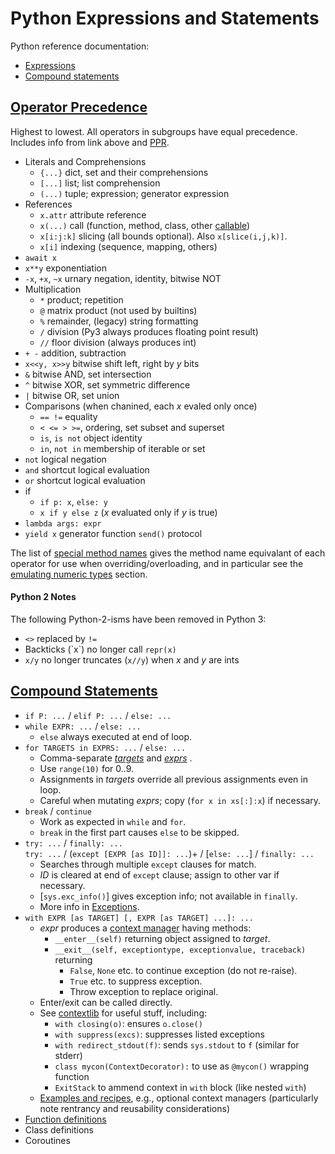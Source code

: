 Python Expressions and Statements
=================================

Python reference documentation:
* [Expressions]
* [Compound statements][stmts]


[Operator Precedence]
---------------------

Highest to lowest. All operators in subgroups have equal precedence.
Includes info from link above and [PPR].

* Literals and Comprehensions
  * `{...}`         dict, set and their comprehensions
  * `[...]`         list; list comprehension
  * `(...)`         tuple; expression; generator expression
* References
  * `x.attr`        attribute reference
  * `x(...)`        call (function, method, class, other [callable])
  * `x[i:j:k]`      slicing (all bounds optional). Also `x[slice(i,j,k)]`.
  * `x[i]`          indexing (sequence, mapping, others)
* `await x`
* `x**y`            exponentiation
* `-x`, `+x`, `~x`  urnary negation, identity, bitwise NOT
* Multiplication
  * `*`             product; repetition
  * `@`             matrix product (not used by builtins)
  * `%`             remainder, (legacy) string formatting
  * `/`             division (Py3 always produces floating point result)
  * `//`            floor division (always produces int)
* `+ -`             addition, subtraction
* `x<<y, x>>y`      bitwise shift left, right by _y_ bits
* `&`               bitwise AND, set intersection
* `^`               bitwise XOR, set symmetric difference
* `|`               bitwise OR, set union
* Comparisons (when chanined, each _x_ evaled only once)
  * `== !=`         equality
  * `< <= > >=`,    ordering, set subset and superset
  * `is`, `is not`  object identity
  * `in`, `not in`  membership of iterable or set
* `not`             logical negation
* `and`             shortcut logical evaluation
* `or`              shortcut logical evaluation
* if
  * `if p: x`, `else: y`
  * `x if y else z` (_x_ evaluated only if _y_ is true)
* `lambda args: expr`
* `yield x`         generator function `send()` protocol

The list of [special method names] gives the method name equivalant of
each operator for use when overriding/overloading, and in particular
see the [emulating numeric types] section.

#### Python 2 Notes

The following Python-2-isms have been removed in Python 3:

* `<>` replaced by `!=`
* Backticks (\`x\`) no longer call `repr(x)`
* `x/y` no longer truncates (`x//y`) when _x_ and _y_ are ints


[Compound Statements][stmts]
----------------------------

* `if P: ...` / `elif P: ...` / `else: ...`
* `while EXPR: ...` / `else: ...`
  * `else` always executed at end of loop.
* `for TARGETS in EXPRS: ...` / `else: ...`
   * Comma-separate _[targets]_ and _[exprs]_ .
   * Use `range(10)` for 0..9.
   * Assignments in _targets_ override all previous assignments even in loop.
   * Careful when mutating _exprs_; copy (`for x in xs[:]:x`) if necessary.
* `break` / `continue`
  * Work as expected in `while` and `for`.
  * `break` in the first part causes `else` to be skipped.
* `try: ...` / `finally: ...`  
  `try: ...` / (`except [EXPR [as ID]]: ...`)+ / [`else: ...`] / `finally: ...`
  * Searches through multiple `except` clauses for match.
  * _ID_ is cleared at end of `except` clause; assign to other var if necessary.
  * [`sys.exc_info()`] gives exception info; not available in `finally`.
  * More info in [Exceptions].
* `with EXPR [as TARGET] [, EXPR [as TARGET] ...]: ...`
  * _expr_ produces a [context manager] having methods:
    * `__enter__(self)` returning object assigned to _target_.
    * `__exit__(self, exceptiontype, exceptionvalue, traceback)` returning
        * `False`, `None` etc. to continue exception (do not re-raise).
        * `True` etc. to suppress exception.
        * Throw exception to replace original.
  * Enter/exit can be called directly.
  * See [contextlib] for useful stuff, including:
    * `with closing(o)`: ensures `o.close()`
    * `with suppress(excs)`: suppresses listed exceptions
    * `with redirect_stdout(f)`: sends `sys.stdout` to `f` (similar for stderr)
    * `class mycon(ContextDecorator):` to use as `@mycon()` wrapping function
    * `ExitStack` to ammend context in `with` block (like nested `with`)
  * [Examples and recipes][contextlib-ex], e.g., optional context managers
    (particularly note rentrancy and reusability considerations)
* [Function definitions](functions.md)
* Class definitions
* Coroutines



[PPR]: http://shop.oreilly.com/product/0636920028338.do
[`sys.exec_info()`]: https://docs.python.org/3/library/sys.html#sys.exc_info
[callable]: functions.md
[context manager]: https://docs.python.org/3/library/stdtypes.html#context-manager-types
[contextlib-ex]: https://docs.python.org/3/library/contextlib.html#examples-and-recipes
[contextlib]: https://docs.python.org/3/library/contextlib.html#module-contextlib
[emulating numeric types]: https://docs.python.org/3/reference/datamodel.html#emulating-numeric-types
[exceptions]: https://docs.python.org/3/reference/executionmodel.html#exceptions
[expressions]: https://docs.python.org/3/reference/expressions.html
[exprs]: https://docs.python.org/3/reference/expressions.html#expression-lists
[operator precedence]: https://docs.python.org/3/reference/expressions.html#operator-precedence
[special method names]: https://docs.python.org/3/reference/datamodel.html#special-method-names
[stmts]: https://docs.python.org/3/reference/compound_stmts.html
[targets]: https://docs.python.org/3/reference/simple_stmts.html#assignment-statements
